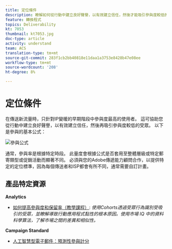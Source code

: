 ```yaml
---
title: 定位條件
description: 瞭解如何從行動中建立良好聲譽，以有效建立信任，然後才能吸引參與度較低的受眾。
feature: 轉換程式
topics: Deliverability
kt: 7053
thumbnail: kt7053.jpg
doc-type: article
activity: understand
team: ACS
translation-type: tm+mt
source-git-commit: 283f1cb2bb40818e11daa1a3753e8428b47e08ee
workflow-type: tm+mt
source-wordcount: '208'
ht-degree: 8%

---
```



# 定位條件

在傳送新流量時，只針對IP變暖的早期階段中參與度最高的使用者。 這可協助您從行動中建立良好聲譽，以有效建立信任，然後再吸引參與度較低的受眾。 以下是參與的基本公式：

![參與公式](../assets/formula-for-enagement.png)

通常，參與率是根據特定時段。 此量度會根據公式是否套用至整體層級或特定郵寄類型或促銷活動而顯著不同。 必須與您的Adobe傳遞能力顧問合作，以提供特定的定位標準，因為每個傳送者和ISP都會有所不同，通常需要自訂計畫。

## 產品特定資源

**Analytics**

* [如何提高參與度和保留率（教學課程）](https://experienceleague.adobe.com/docs/analytics-learn/tutorials/mobile-app-analytics/measuring-mobile-analytics/how-to-increase-engagement-and-retention-rates.html?lang=en#mobile-app-analytics): *使用Cohorts透過受眾行為識別受吸引的受眾，並瞭解導致行動應用程式黏性的根本原因。使用市場 IQ 中的資料科學算法，了解市場之間的差異和相似性。*

**Campaign Standard**

* [人工智慧型電子郵件：預測性參與計分](https://experienceleague.adobe.com/docs/campaign-standard/using/testing-and-sending/preparing-and-testing-messages/predictive.html#predictive-scoring)

